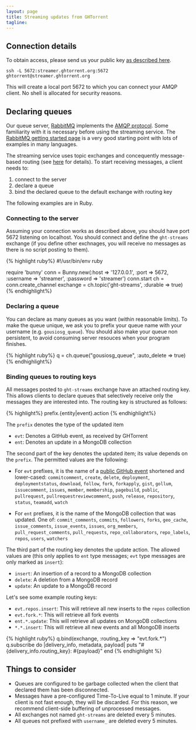 ```yaml
---
layout: page
title: Streaming updates from GHTorrent
tagline:
---
```


## Connection details

To obtain access, please send us your public key [as described here](services.html).

```
ssh -L 5672:streamer.ghtorrent.org:5672 ghtorrent@streamer.ghtorrent.org
```

This will create a local port 5672 to which you can connect your AMQP client.
No shell is allocated for security reasons.

## Declaring queues

Our queue server, [RabbitMQ](https://www.rabbitmq.com) implements the
[AMQP protocol](https://en.wikipedia.org/wiki/Advanced_Message_Queuing_Protocol). Some familiarity with it is necessary
before using the streaming service. The [RabbitMQ getting started page](https://www.rabbitmq.com/getstarted.html) is
a very good starting point with lots of examples in many languages.

The streaming service uses topic exchanges and concequently message-based
routing (see [here](https://www.rabbitmq.com/tutorials/tutorial-five-python.html) for details). To start receiving messages, a client needs to:

1. connect to the server
2. declare a queue
3. bind the declared queue to the default exchange with routing key

The following examples are in Ruby.

### Connecting to the server

Assuming your connection works as described above, you should have port
5672 listening on localhost. You should connect and define the `ght-streams`
exchange (if you define other exchnages, you will receive no messages
as there is no script posting to them).

{% highlight ruby%}
#!/usr/bin/env ruby

require 'bunny'
conn = Bunny.new(:host => '127.0.0.1', :port => 5672,
                 :username => 'streamer', :password => 'streamer')
conn.start
ch  = conn.create_channel
exchange = ch.topic('ght-streams', :durable => true)
{% endhighlight%}

### Declaring a queue

You can declare as many queues as you want (within reasonable limits). To
make the queue unique, we ask you to prefix your queue name with your
username (e.g. `gousiosg_queue`). You should also make your queue
non persistent, to avoid consuming server resouces when your program
finishes.

{% highlight ruby%}
q = ch.queue("gousiosg_queue", :auto_delete => true)
{% endhighlight%}

### Binding queues to routing keys

All messages posted to `ght-streams` exchange have an attached routing key.
This allows clients to declare queues that selectively receive only
the messages they are interested into. The routing key is structured as
follows:

{% highlight%}
prefix.{entity|event}.action
{% endhighlight%}

The `prefix` denotes the type of the updated item

* `evt`: Denotes a GitHub event, as received by GHTorrent
* `ent`: Denotes an update in a MongoDB collection

The second part of the key denotes the updated item; its value depends on
the `prefix`. The permitted values are the following:

* For `evt` prefixes, it is the name of a [public GitHub event](https://developer.github.com/v3/activity/events/types/) shortened and lower-cased:
`commitcomment`,
`create`,
`delete`,
`deployment`,
`deploymentstatus`,
`download`,
`follow`,
`fork`,
`forkapply`,
`gist`,
`gollum`,
`issuecomment`,
`issues`,
`member`,
`membership`,
`pagebuild`,
`public`,
`pullrequest`,
`pullrequestreviewcomment`,
`push`,
`release`,
`repository`,
`status`,
`teamadd`,
`watch`

* For `ent` prefixes, it is the name of the MongoDB collection that was updated. One of:
`commit_comments`,
`commits`,
`followers`,
`forks`,
`geo_cache`,
`issue_comments`,
`issue_events`,
`issues`,
`org_members`,
`pull_request_comments`,
`pull_requests`,
`repo_collaborators`,
`repo_labels`,
`repos`,
`users`,
`watchers`

The third part of the routing key denotes the update action. The allowed
values are (this only applies to `ent` type messages; `evt` type messages
are only marked as `insert`):

* `insert`: An insertion of a record to a MongoDB collection
* `delete`: A deletion from a MongoDB record
* `update`: An update to a MongoDB record

Let's see some example routing keys:

* `evt.repos.insert`: This will retrieve all new inserts to the `repos`
collection
* `evt.fork.*`: This will retrieve all fork events
* `ent.*.update`: This will retrieve all updates on MongoDB collections
* `*.*.insert`: This will retrieve all new events and all MongoDB inserts

{% highlight ruby%}
q.bind(exchange, :routing_key => "evt.fork.*")
q.subscribe do |delivery_info, metadata, payload|
  puts "#{delivery_info.routing_key}: #{payload}"
end
{% endhighlight %}

## Things to consider

* Queues are configured to be garbage collected when the client that declared them has been disconnected.
* Messages have a pre-configured Time-To-Live equal to 1 minute. If your client
is not fast enough, they will be discarded. For this reason, we recommend
client-side buffering of unprocessed messages.
* All exchanges not named `ght-streams` are deleted every 5 minutes.
* All queues not prefixed with `username_` are deleted every 5 minutes.
